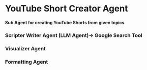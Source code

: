 # YouTube Short Creator Agent
#### Sub Agent for creating YouTube Shorts from given topics
### Scripter Writer Agent (LLM Agent)-> Google Search Tool
### Visualizer Agent 
### Formatting Agent
